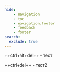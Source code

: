 ```yaml
---
hide:
    - navigation
    - toc
    - navigation.footer
    - feedback
    - footer
search:
  exclude: true
---
```



<div id="nav-tree-container"></div>
++ctrl+alt+del++ - тест

++ctrl+del++ - тест2
